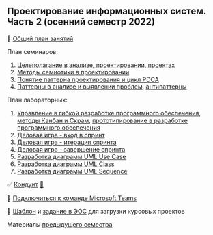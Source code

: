 ## Проектирование информационных систем. Часть 2 (осенний семестр 2022)

👣 [Общий план занятий](https://github.com/stankin/design-part-2/wiki)

План семинаров:
1. [Целеполагание в анализе, проектировании, проектах](https://github.com/stankin/design-part-1/wiki/sem1)
2. [Методы семиотики в проектировании](https://github.com/stankin/design-part-1/wiki/sem2)
3. [Понятие паттерна проектирования и цикл PDCA](https://github.com/stankin/design-part-2/wiki/sem2)
4. [Паттерны в анализе и выявлении проблем](https://github.com/stankin/design-part-2/wiki/sem3), [антипаттерны](https://github.com/stankin/design-part-2/wiki/sem4)

План лабораторных:
1. [Управление в гибкой разработке программного обеспечения, методы Канбан и Скрам](https://github.com/stankin/design-part-1/wiki/sem3), [прототипирование в разработке программного обеспечения](https://github.com/stankin/design-part-1/wiki/sem4)
2. [Деловая игра - вход в спринт](https://github.com/stankin/design-part-1/wiki/lab4)
3. [Деловая игра - итерация спринта](https://github.com/stankin/design-part-1/wiki/lab5)
4. [Деловая игра - завершение спринта](https://github.com/stankin/design-part-1/wiki/lab6)
5. [Разработка диаграмм UML Use Case](https://github.com/stankin/design-part-2/wiki/LR-4)
6. [Разработка диаграмм UML Class](https://github.com/stankin/design-part-2/wiki/LR-5)
7. [Разработка диаграмм UML Sequence](https://github.com/stankin/design-part-2/wiki/LR-6)

✅ [Кондуит](https://docs.google.com/spreadsheets/d/1-n7z_3g8H6gHMee4sron1x_4b9HoBc33suXV991axm8/edit?usp=sharing) [👣](https://docs.google.com/spreadsheets/d/16g3jpRQDN3BdTuhRHKCbeM7tw3x-G1Yr0rigUGDBti4/edit#gid=1451005473)

👣 [Подключиться к команде Microsoft Teams](https://teams.microsoft.com/l/team/19%3a3j5VmVBBVEdSkyKXdt2fHiyVF_J_QbnIbQkjXcEz3501%40thread.tacv2/conversations?groupId=10a5bf25-5865-486b-8bea-2dd74dc66219&tenantId=fc6821dc-cc93-4bf0-bdd7-a278d6dba3ea)

👣 [Шаблон](https://github.com/stankin/design-part-2/wiki/cp-template) и [задание в ЭОС](https://edu.stankin.ru/mod/assign/view.php?id=105070) для загрузки курсовых проектов

Материалы [предыдущего семестра ](https://github.com/stankin/design-part-1)
